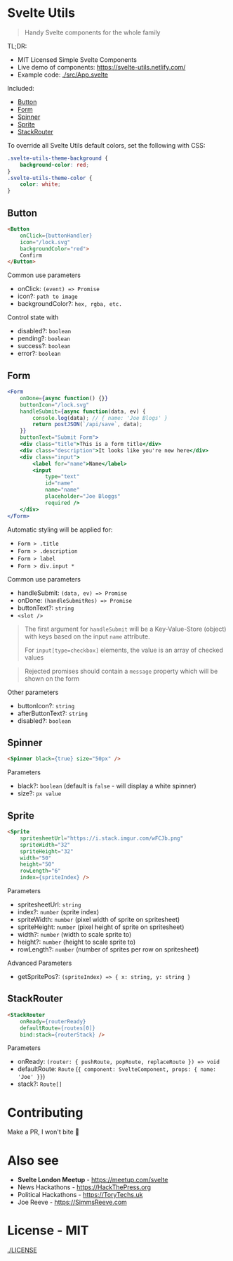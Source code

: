 # Svelte Utils
> Handy Svelte components for the whole family

TL;DR:
- MIT Licensed Simple Svelte Components
- Live demo of components: https://svelte-utils.netlify.com/
- Example code: [./src/App.svelte](./src/App.svelte)

Included:
- [Button](#button)
- [Form](#form)
- [Spinner](#spinner)
- [Sprite](#sprite)
- [StackRouter](#stackrouter)

To override all Svelte Utils default colors, set the following with CSS:
```css
.svelte-utils-theme-background {
    background-color: red;
}
.svelte-utils-theme-color {
    color: white;
}
```

## Button
```html
<Button
    onClick={buttonHandler}
    icon="/lock.svg"
    backgroundColor="red">
    Confirm
</Button>
```
Common use parameters
- onClick: `(event) => Promise`
- icon?: `path to image`
- backgroundColor?: `hex, rgba, etc.`

Control state with
- disabled?: `boolean`
- pending?: `boolean`
- success?: `boolean`
- error?: `boolean`

## Form
```jsx
<Form
    onDone={async function() {}}
    buttonIcon="/lock.svg"
    handleSubmit={async function(data, ev) {
        console.log(data); // { name: 'Joe Blogs' }
        return postJSON(`/api/save`, data);
    }}
    buttonText="Submit Form">
    <div class="title">This is a form title</div>
    <div class="description">It looks like you're new here</div>
    <div class="input">
        <label for="name">Name</label>
        <input
            type="text"
            id="name"
            name="name"
            placeholder="Joe Bloggs"
            required />
    </div>
</Form>
```
Automatic styling will be applied for:
- `Form > .title`
- `Form > .description`
- `Form > label`
- `Form > div.input *`

Common use parameters
- handleSubmit: `(data, ev) => Promise`
- onDone: `(handleSubmitRes) => Promise`
- buttonText?: `string`
- `<slot />`

> The first argument for `handleSubmit` will be a Key-Value-Store (object) with keys based on the input `name` attribute.
> 
> For `input[type=checkbox]` elements, the value is an array of checked values

> Rejected promises should contain a `message` property which will be shown on the form

Other parameters
- buttonIcon?: `string`
- afterButtonText?: `string`
- disabled?: `boolean`


## Spinner
```html
<Spinner black={true} size="50px" />
```
Parameters
- black?: `boolean` (default is `false` - will display a white spinner)
- size?: `px value`

## Sprite
```html
<Sprite
    spritesheetUrl="https://i.stack.imgur.com/wFCJb.png"
    spriteWidth="32"
    spriteHeight="32"
    width="50"
    height="50"
    rowLength="6"
    index={spriteIndex} />
```
Parameters
- spritesheetUrl: `string`
- index?: `number` (sprite index)
- spriteWidth: `number` (pixel width of sprite on spritesheet)
- spriteHeight: `number` (pixel height of sprite on spritesheet)
- width?: `number` (width to scale sprite to)
- height?: `number` (height to scale sprite to)
- rowLength?: `number` (number of sprites per row on spritesheet)

Advanced Parameters
- getSpritePos?: `(spriteIndex) => { x: string, y: string }`

## StackRouter
```html
<StackRouter
    onReady={routerReady}
    defaultRoute={routes[0]}
    bind:stack={routerStack} />
```
Parameters
- onReady: `(router: { pushRoute, popRoute, replaceRoute }) => void`
- defaultRoute: `Route` (`{ component: SvelteComponent, props: { name: 'Joe' }}`)
- stack?: `Route[]`


# Contributing
Make a PR, I won't bite 💖

# Also see
- **Svelte London Meetup** - https://meetup.com/svelte
- News Hackathons - https://HackThePress.org
- Political Hackathons - https://ToryTechs.uk
- Joe Reeve - https://SimmsReeve.com

# License - MIT
[./LICENSE](./LICENSE)
